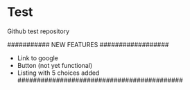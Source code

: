 # Test
Github test repository

########### NEW FEATURES ##################

- Link to google 
- Button (not yet functional)
- Listing with 5 choices added
###########################################
